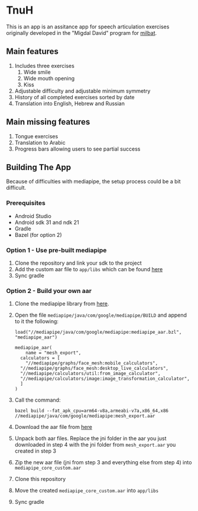 # TnuH

This is an app is an assitance app for speech articulation exercises originally developed in the "Migdal David" program for [milbat](https://www.milbat.org.il/).

## Main features
1. Includes three exercises
    1. Wide smile
    2. Wide mouth opening
    3. Kiss
2. Adjustable difficulty and adjustable minimum symmetry
3. History of all completed exercises sorted by date
4. Translation into English, Hebrew and Russian
## Main missing features
1. Tongue exercises
2. Translation to Arabic
3. Progress bars allowing users to see partial success

## Building The App
Because of difficulties with mediapipe, the setup process could be a bit difficult.
### Prerequisites
* Android Studio
* Android sdk 31 and ndk 21
* Gradle
* Bazel (for option 2)
### Option 1 - Use pre-built mediapipe
1. Clone the repository and link your sdk to the project
2. Add the custom aar file to `app/libs` which can be found [here](https://drive.google.com/file/d/1ZLd10UAiko3dN_JOFY4yNite3Z656V71/view?usp=sharing)
3. Sync gradle
### Option 2 - Build your own aar
1. Clone the mediapipe library from [here](https://github.com/google/mediapipe).
2. Open the file `mediapipe/java/com/google/mediapipe/BUILD` and append to it the following:

       load("//mediapipe/java/com/google/mediapipe:mediapipe_aar.bzl", "mediapipe_aar")  
         
       mediapipe_aar(  
           name = "mesh_export",  
         calculators = [  
           "//mediapipe/graphs/face_mesh:mobile_calculators",  
         "//mediapipe/graphs/face_mesh:desktop_live_calculators",  
         "//mediapipe/calculators/util:from_image_calculator",  
         "//mediapipe/calculators/image:image_transformation_calculator",  
         ]  
       )

3. Call the command:

       bazel build --fat_apk_cpu=arm64-v8a,armeabi-v7a,x86_64,x86 //mediapipe/java/com/google/mediapipe:mesh_export.aar

4. Download the aar file from [here](https://mvnrepository.com/artifact/com.google.mediapipe/solution-core)
5. Unpack both aar files. Replace the jni folder in the aar you just downloaded in step 4 with the jni folder from `mesh_export.aar` you created in step 3
6. Zip the new aar file (jni from step 3 and everything else from step 4) into `mediapipe_core_custom.aar`
7. Clone this repository
8. Move the created `mediapipe_core_custom.aar` into `app/libs`
9. Sync gradle
 
